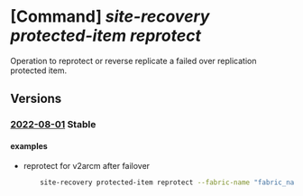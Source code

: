 # [Command] _site-recovery protected-item reprotect_

Operation to reprotect or reverse replicate a failed over replication protected item.

## Versions

### [2022-08-01](/Resources/mgmt-plane/L3N1YnNjcmlwdGlvbnMve30vcmVzb3VyY2Vncm91cHMve30vcHJvdmlkZXJzL21pY3Jvc29mdC5yZWNvdmVyeXNlcnZpY2VzL3ZhdWx0cy97fS9yZXBsaWNhdGlvbmZhYnJpY3Mve30vcmVwbGljYXRpb25wcm90ZWN0aW9uY29udGFpbmVycy97fS9yZXBsaWNhdGlvbnByb3RlY3RlZGl0ZW1zL3t9L3JlcHJvdGVjdA==/2022-08-01.xml) **Stable**

<!-- mgmt-plane /subscriptions/{}/resourcegroups/{}/providers/microsoft.recoveryservices/vaults/{}/replicationfabrics/{}/replicationprotectioncontainers/{}/replicationprotecteditems/{}/reprotect 2022-08-01 -->

#### examples

- reprotect for v2arcm after failover
    ```bash
        site-recovery protected-item reprotect --fabric-name "fabric_name" --protection-container "container_name" -n "protected_item_name" -g "rg" --vault-name "vault_name" --failover-direction RecoveryToPrimary --provider-details '{in-mage-rcm:{datastore-name:"datastore_name",log-storage-account-id:"storage_id",reprotect-agent-id:"reprotect_agent_id"}}'
    ```
